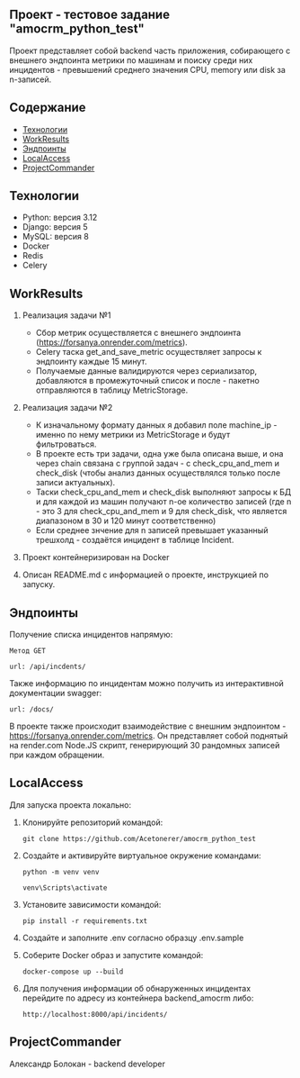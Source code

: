 ## Проект - тестовое задание "amocrm_python_test"

Проект представляет собой backend часть приложения, собирающего с внешнего эндпоинта метрики по машинам
и поиску среди них инцидентов - превышений среднего значения CPU, memory или disk за n-записей.

## Содержание
- [Технологии](#технологии)
- [WorkResults](#workresults)
- [Эндпоинты](#эндпоинты)
- [LocalAccess](#localaccess)
- [ProjectCommander](#ProjectCommander)

## Технологии
- Python: версия 3.12
- Django: версия 5
- MySQL: версия 8
- Docker
- Redis
- Celery


## WorkResults
1) Реализация задачи №1
   - Сбор метрик осуществляется с внешнего эндпоинта (https://forsanya.onrender.com/metrics).
   - Celery таска get_and_save_metric осуществляет запросы к эндпоинту каждые 15 минут.
   - Получаемые данные валидируются через сериализатор, добавляются в промежуточный список и после - пакетно отправляются в таблицу MetricStorage.
   
2) Реализация задачи №2
   - К изначальному формату данных я добавил поле machine_ip - именно по нему метрики из MetricStorage и будут фильтроваться.
   - В проекте есть три задачи, одна уже была описана выше, и она через chain связана с группой задач - с check_cpu_and_mem и check_disk
     (чтобы анализ данных осуществлялся только после записи актуальных).
   - Таски check_cpu_and_mem и check_disk выполняют запросы к БД и для каждой из машин получают n-ое количество записей
     (где n - это 3 для check_cpu_and_mem и 9 для check_disk, что является диапазоном в 30 и 120 минут соответственно)
   - Если среднее знчение для n записей превышает указанный трешхолд - создаётся инцидент в таблице Incident.
     
3) Проект контейнеризирован на Docker
4) Описан README.md с информацией о проекте, инструкцией по запуску.


## Эндпоинты
Получение списка инцидентов напрямую:
```
Метод GET
     
url: /api/incdents/
```
Также информацию по инцидентам можно получить из интерактивной документации swagger:
``` 
url: /docs/
```

В проекте также происходит взаимодействие с внешним эндпоинтом - https://forsanya.onrender.com/metrics.
Он представляет собой поднятый на render.com Node.JS скрипт, генерирующий 30 рандомных записей при каждом обращении.


## LocalAccess
Для запуска проекта локально:
1) Клонируйте репозиторий командой:
   ```
   git clone https://github.com/Acetonerer/amocrm_python_test
   ```
2) Создайте и активируйте виртуальное окружение командами:
   ```
   python -m venv venv

   venv\Scripts\activate
   ```
3) Установите зависимости командой:
   ```
   pip install -r requirements.txt
   ```
4) Создайте и заполните .env согласно образцу .env.sample

5) Соберите Docker образ и запустите командой:
   ```
   docker-compose up --build
   ```
6) Для получения информации об обнаруженных инцидентах перейдите по адресу из контейнера backend_amocrm либо:
   ```
   http://localhost:8000/api/incidents/
   ```

## ProjectCommander
Александр Болокан - backend developer
